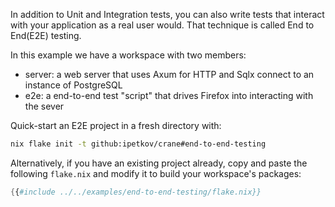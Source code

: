 In addition to Unit and Integration tests, you can also write tests that
interact with your application as a real user would.
That technique is called End to End(E2E) testing.

In this example we have a workspace with two members:

* server: a web server that uses Axum for HTTP and Sqlx
  connect to an instance of PostgreSQL
* e2e: a end-to-end test "script" that drives
  Firefox into interacting with the sever

Quick-start an E2E project in a fresh directory with:

```sh
nix flake init -t github:ipetkov/crane#end-to-end-testing
```

Alternatively, if you have an existing project already, copy and paste the
following `flake.nix` and modify it to build your workspace's packages:

```nix
{{#include ../../examples/end-to-end-testing/flake.nix}}
```
